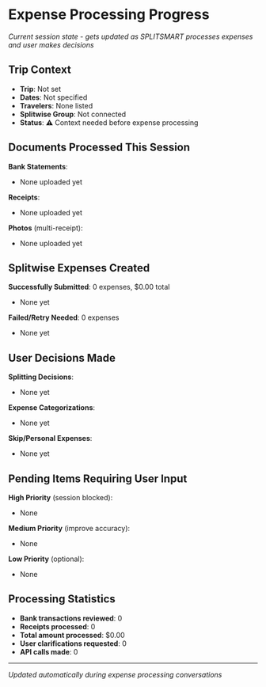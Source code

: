# Expense Processing Progress

*Current session state - gets updated as SPLITSMART processes expenses and user makes decisions*

## Trip Context
- **Trip**: Not set
- **Dates**: Not specified  
- **Travelers**: None listed
- **Splitwise Group**: Not connected
- **Status**: ⚠️ Context needed before expense processing

## Documents Processed This Session
**Bank Statements**:
- None uploaded yet

**Receipts**:
- None uploaded yet

**Photos** (multi-receipt):
- None uploaded yet

## Splitwise Expenses Created
**Successfully Submitted**: 0 expenses, $0.00 total
- None yet

**Failed/Retry Needed**: 0 expenses
- None yet

## User Decisions Made
**Splitting Decisions**:
- None yet

**Expense Categorizations**:
- None yet

**Skip/Personal Expenses**:
- None yet

## Pending Items Requiring User Input

**High Priority** (session blocked):
- None

**Medium Priority** (improve accuracy):
- None

**Low Priority** (optional):
- None

## Processing Statistics
- **Bank transactions reviewed**: 0
- **Receipts processed**: 0  
- **Total amount processed**: $0.00
- **User clarifications requested**: 0
- **API calls made**: 0

---
*Updated automatically during expense processing conversations*